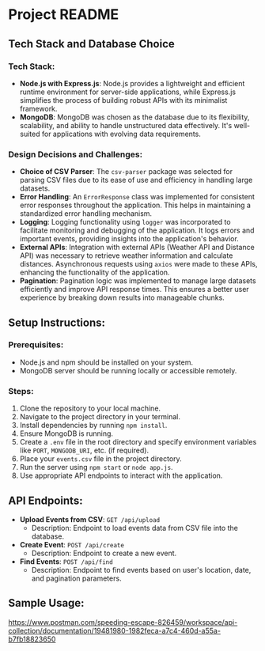 # Project README

## Tech Stack and Database Choice

### Tech Stack:
- **Node.js with Express.js**: Node.js provides a lightweight and efficient runtime environment for server-side applications, while Express.js simplifies the process of building robust APIs with its minimalist framework.
- **MongoDB**: MongoDB was chosen as the database due to its flexibility, scalability, and ability to handle unstructured data effectively. It's well-suited for applications with evolving data requirements.

### Design Decisions and Challenges:
- **Choice of CSV Parser**: The `csv-parser` package was selected for parsing CSV files due to its ease of use and efficiency in handling large datasets.
- **Error Handling**: An `ErrorResponse` class was implemented for consistent error responses throughout the application. This helps in maintaining a standardized error handling mechanism.
- **Logging**: Logging functionality using `logger` was incorporated to facilitate monitoring and debugging of the application. It logs errors and important events, providing insights into the application's behavior.
- **External APIs**: Integration with external APIs (Weather API and Distance API) was necessary to retrieve weather information and calculate distances. Asynchronous requests using `axios` were made to these APIs, enhancing the functionality of the application.
- **Pagination**: Pagination logic was implemented to manage large datasets efficiently and improve API response times. This ensures a better user experience by breaking down results into manageable chunks.

## Setup Instructions:

### Prerequisites:
- Node.js and npm should be installed on your system.
- MongoDB server should be running locally or accessible remotely.

### Steps:
1. Clone the repository to your local machine.
2. Navigate to the project directory in your terminal.
3. Install dependencies by running `npm install`.
4. Ensure MongoDB is running.
5. Create a `.env` file in the root directory and specify environment variables like `PORT`, `MONGODB_URI`, etc. (if required).
6. Place your `events.csv` file in the project directory.
7. Run the server using `npm start` or `node app.js`.
8. Use appropriate API endpoints to interact with the application.

## API Endpoints:

- **Upload Events from CSV**: `GET /api/upload`
  - Description: Endpoint to load events data from CSV file into the database.
- **Create Event**: `POST /api/create`
  - Description: Endpoint to create a new event.
- **Find Events**: `POST /api/find`
  - Description: Endpoint to find events based on user's location, date, and pagination parameters.

## Sample Usage:
https://www.postman.com/speeding-escape-826459/workspace/api-collection/documentation/19481980-1982feca-a7c4-460d-a55a-b7fb18823650
